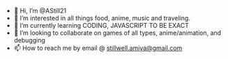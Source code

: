 - 👋 Hi, I’m @AStill21
- 👀 I’m interested in all things food, anime, music and traveling.
- 🌱 I’m currently learning CODING, JAVASCRIPT TO BE EXACT 
- 💞️ I’m looking to collaborate on games of all types, anime/animation, and debugging
- 📫 How to reach me by email @ stillwell.amiya@gmail.com

<!---
AStill21/AStill21 is a ✨ special ✨ repository because its `README.md` (this file) appears on your GitHub profile.
You can click the Preview link to take a look at your changes.
--->
